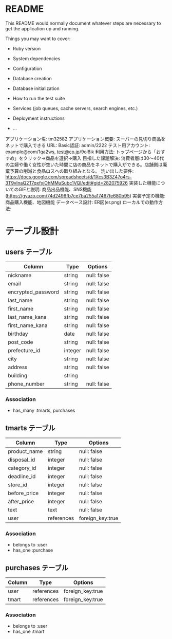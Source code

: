 # README

This README would normally document whatever steps are necessary to get the
application up and running.

Things you may want to cover:

* Ruby version

* System dependencies

* Configuration

* Database creation

* Database initialization

* How to run the test suite

* Services (job queues, cache servers, search engines, etc.)

* Deployment instructions

* ...

アプリケーション名: tm32582
アプリケーション概要: スーパーの見切り商品をネットで購入できる
URL:
Basic認証: admin/2222
テスト用アカウント: example@com/1qa2ws, test@co.jp/9ol8ik
利用方法: トップページから「おすすめ」をクリック→商品を選択→購入
目指した課題解決: 消費者層は30〜40代の主婦や働く女性が空いた時間に店の商品をネットで購入ができる。店舗側は廃棄予算の削減と食品ロスへの取り組みとなる。
洗い出した要件: https://docs.google.com/spreadsheets/d/1Xcs3B3Z47o4rs-3T9vInaQ2T7qxfxjOhMMuSubc1VQI/edit#gid=282075926
実装した機能についてのGIFと説明: 商品出品機能、SNS機能(https://gyazo.com/74d2496fb7ce7ba255a17467fe680b95)
実装予定の機能: 商品購入機能、地図機能
データベース設計: ER図(er.png)
ローカルでの動作方法: 

# テーブル設計

## users テーブル

| Column             | Type    | Options     |
| ------------------ | ------- | ----------- |
| nickname           | string  | null: false |
| email              | string  | null: false |
| encrypted_password | string  | null: false |
| last_name          | string  | null: false |
| first_name         | string  | null: false |
| last_name_kana     | string  | null: false |
| first_name_kana    | string  | null: false |
| birthday           | date    | null: false |
| post_code          | string  | null: false |
| prefecture_id      | integer | null: false |
| city               | string  | null: false |
| address            | string  | null: false |
| building           | string  |             |
| phone_number       | string  | null: false |

### Association

- has_many :tmarts, purchases

## tmarts テーブル

| Column        | Type       | Options          |
| ------------- | ---------- | ---------------- |
| product_name  | string     | null: false      |
| disposal_id   | integer    | null: false      |
| category_id   | integer    | null: false      |
| deadline_id   | integer    | null: false      |
| store_id      | integer    | null: false      |
| before_price  | integer    | null: false      |
| after_price   | integer    | null: false      |
| text          | text       | null: false      |
| user          | references | foreign_key:true |

### Association

- belongs to :user
- has_one :purchase

## purchases テーブル

| Column        | Type       | Options          |
| ------------- | ---------- | ---------------- |
| user          | references | foreign_key:true |
| tmart         | references | foreign_key:true |

### Association

- belongs to :user
- has_one :tmart